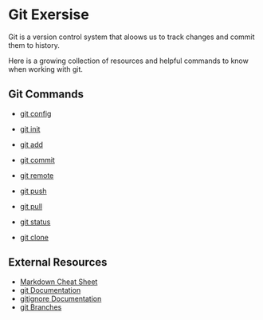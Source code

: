 # Git Exersise
Git is a version control system that aloows us to track changes and commit them to history.

Here is a growing collection of resources and helpful commands to know when working with git.

## Git Commands
- [git config](./Commands/Config.md)

- [git init](./Commands/Init.md)

- [git add](./Commands/Add.md)

- [git commit](./Commands/Commit.md)

- [git remote](./Commands/remote.md)

- [git push](./commands/PUSH.md)

- [git pull](./Commands/Pull.md)

- [git status](./Commands/Status.md)

- [git clone](./Commands/Clone.md)

## External Resources

- [Markdown Cheat Sheet](https://www.markdownguide.org/cheat-sheet/)
- [git Documentation](https://git-scm.com/docs)
- [gitignore Documentation](https://git-scm.com/docs/gitignore)
- [git Branches](https://git-scm.com/book/en/v2/Git-Branching-Branches-in-a-Nutshell)

